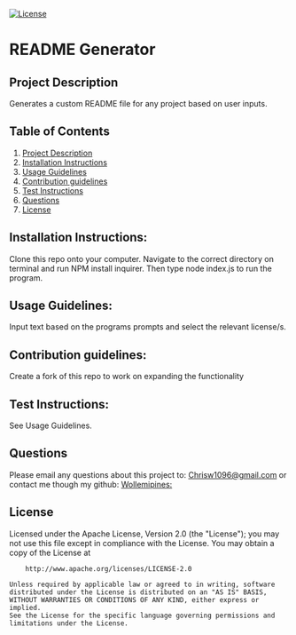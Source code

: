 [![License](https://img.shields.io/badge/License-Apache_2.0-blue.svg)](https://opensource.org/licenses/Apache-2.0)
    

# README Generator

## Project Description <a name="project-description"></a>
Generates a custom README file for any project based on user inputs.

## Table of Contents
1. [Project Description](#project-description)
1. [Installation Instructions](#install)
1. [Usage Guidelines](#usage)
1. [Contribution guidelines](#contribute)
1. [Test Instructions](#test)
1. [Questions](#questions)
1. [License](#licence)

## Installation Instructions: <a name="install"></a>
Clone this repo onto your computer. Navigate to the correct directory on terminal and run NPM install inquirer. Then type node index.js to run the program.

## Usage Guidelines: <a name="usage"></a>
Input text based on the programs prompts and select the relevant license/s.

## Contribution guidelines: <a name="contribute"></a>
Create a fork of this repo to work on expanding the functionality

## Test Instructions: <a name="test"></a>
See Usage Guidelines.

## Questions <a name="questions"></a>
Please email any questions about this project to: Chrisw1096@gmail.com
or contact me though my github: 
[Wollemipines:](https://github.com/Wollemipines)

## License <a name="licence"></a>
Licensed under the Apache License, Version 2.0 (the "License");
    you may not use this file except in compliance with the License.
    You may obtain a copy of the License at
    
        http://www.apache.org/licenses/LICENSE-2.0
    
    Unless required by applicable law or agreed to in writing, software
    distributed under the License is distributed on an "AS IS" BASIS,
    WITHOUT WARRANTIES OR CONDITIONS OF ANY KIND, either express or implied.
    See the License for the specific language governing permissions and
    limitations under the License.
    

